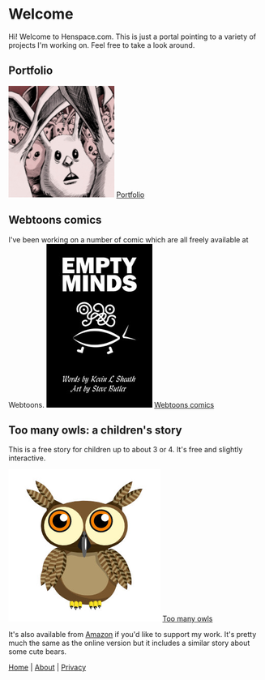 # Welcome

Hi! Welcome to Henspace.com. This is just a portal pointing to a variety of
projects I'm working on. Feel free to take a look around.

## Portfolio

[![Picture of lots of rabbits](images/portfolio.jpg)](https://www.stevejbutler.com/)
[Portfolio](https://www.stevejbutler.com/)

## Webtoons comics

I've been working on a number of comic which are all freely available at Webtoons.
[![Cover for comic called Empty Minds](images/EmptyMindsCoverx209.jpg)](https://www.webtoons.com/en/creator/u93vy)
[Webtoons comics](https://www.webtoons.com/en/creator/u93vy)

## Too many owls: a children's story

This is a free story for children up to about 3 or 4. It's free and slightly interactive.

[![Close-up image of an owl's eyes](images/owl_209.jpg)](https://henspace.com/games/toomanyowls/index.html)
[Too many owls](https://henspace.com/games/toomanyowls/index.html)

It's also available from [Amazon](https://www.amazon.co.uk/Are-there-many-owls-bears/dp/B08L8SNLX8) if you'd like to support my work. It's pretty much the same as the online version but it includes a similar story about some cute bears.

[Home](index.md) | [About](about.md) | [Privacy](privacy.md)
